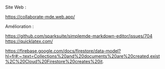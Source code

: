 Site Web : 

https://collaborate-mde.web.app/ 

Amélioration : 

https://github.com/sparksuite/simplemde-markdown-editor/issues/704
https://quicklatex.com/

https://firebase.google.com/docs/firestore/data-model?hl=fr#:~:text=Collections%20and%20documents%20are%20created,exist%2C%20Cloud%20Firestore%20creates%20it.